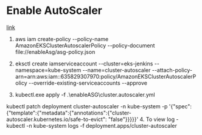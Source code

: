 
# Enable AutoScaler
[link](https://docs.aws.amazon.com/eks/latest/userguide/cluster-autoscaler.html#ca-deployment-considerations)

1.  aws iam create-policy --policy-name AmazonEKSClusterAutoscalerPolicy --policy-document file://enableAsg/asg-policy.json

2. eksctl create iamserviceaccount --cluster=eks-jenkins  --namespace=kube-system  --name=cluster-autoscaler  --attach-policy-arn=arn:aws:iam::635829307970:policy/AmazonEKSClusterAutoscalerPolicy  --override-existing-serviceaccounts  --approve

3. kubectl.exe apply -f .\enableASG\cluster.autoscaler.yml

kubectl patch deployment cluster-autoscaler -n kube-system  -p '{"spec":{"template":{"metadata":{"annotations":{"cluster-autoscaler.kubernetes.io/safe-to-evict": "false"}}}}}'
4. To view log -
    kubectl -n kube-system logs -f deployment.apps/cluster-autoscaler
